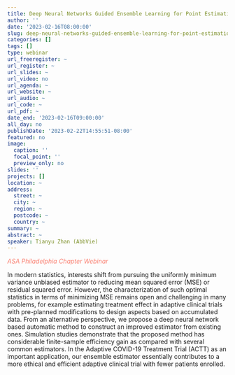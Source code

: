 ```yaml
---
title: Deep Neural Networks Guided Ensemble Learning for Point Estimation
author: ''
date: '2023-02-16T08:00:00'
slug: deep-neural-networks-guided-ensemble-learning-for-point-estimation
categories: []
tags: []
type: webinar
url_freeregister: ~
url_register: ~
url_slides: ~
url_video: no
url_agenda: ~
url_website: ~
url_audio: ~
url_code: ~
url_pdf: ~
date_end: '2023-02-16T09:00:00'
all_day: no
publishDate: '2023-02-22T14:55:51-08:00'
featured: no
image:
  caption: ''
  focal_point: ''
  preview_only: no
slides: ''
projects: []
location: ~
address:
  street: ~
  city: ~
  region: ~
  postcode: ~
  country: ~
summary: ~
abstract: ~
speaker: Tianyu Zhan (AbbVie)
---
```

<span style="color: salmon;">*ASA Philadelphia Chapter Webinar*</span>

<!--more-->
In modern statistics, interests shift from pursuing the uniformly minimum variance unbiased estimator to reducing mean squared error (MSE) or residual squared error. However, the characterization of such optimal statistics in terms of minimizing MSE remains open and challenging in many problems, for example estimating treatment effect in adaptive clinical trials with pre-planned modifications to design aspects based on accumulated data. From an alternative perspective, we propose a deep neural network based automatic method to construct an improved estimator from existing ones. Simulation studies demonstrate that the proposed method has considerable finite-sample efficiency gain as compared with several common estimators. In the Adaptive COVID-19 Treatment Trial (ACTT) as an important application, our ensemble estimator essentially contributes to a more ethical and efficient adaptive clinical trial with fewer patients enrolled.
